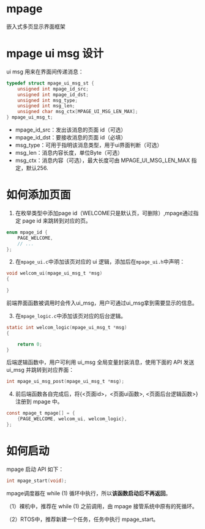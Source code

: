 # mpage
嵌入式多页显示界面框架

# mpage ui msg 设计

ui msg 用来在界面间传递消息：
```c
typedef struct mpage_ui_msg_st {
    unsigned int mpage_id_src;
    unsigned int mpage_id_dst;
    unsigned int msg_type;
    unsigned int msg_len;
    unsigned char msg_ctx[MPAGE_UI_MSG_LEN_MAX];
} mpage_ui_msg_t;
```

- mpage_id_src：发出该消息的页面 id（可选）
- mpage_id_dst：要接收消息的页面 id（必填）
- msg_type：可用于指明该消息类型，用于ui界面判断（可选）
- msg_len：消息内容长度，单位Byte（可选）
- msg_ctx：消息内容（可选），最大长度可由 MPAGE_UI_MSG_LEN_MAX 指定，默认256.

# 如何添加页面

1. 在枚举类型中添加page id（WELCOME只是默认页，可删除）,mpage通过指定 page id 来跳转到对应的页。
```c
enum mpage_id {
    PAGE_WELCOME,
    // ...
};
```

2. 在`mpage_ui.c`中添加该页对应的 ui 逻辑，添加后在`mpage_ui.h`中声明：

```c
void welcom_ui(mpage_ui_msg_t *msg)
{
    
}
```
前端界面函数被调用时会传入ui_msg，用户可通过ui_msg拿到需要显示的信息。

3. 在`mpage_logic.c`中添加该页对应的后台逻辑。
```c
static int welcom_logic(mpage_ui_msg_t *msg)
{

    return 0;
}
```
后端逻辑函数中，用户可利用 ui_msg 全局变量封装消息，使用下面的 API 发送 ui_msg 并跳转到对应界面：
```c
int mpage_ui_msg_post(mpage_ui_msg_t *msg);
```

4. 前后端函数各自完成后，将{<页面id>，<页面ui函数>, <页面后台逻辑函数>} 注册到 mpage 中。
```c
const mpage_t mpage[] = {
    {PAGE_WELCOME, welcom_ui, welcom_logic},
};
```
# 如何启动

mpage 启动 API 如下：
```c
int mpage_start(void);
```

mpage调度器在 while (1) 循环中执行，所以**该函数启动后不再返回**。

（1）裸机中，推荐在 while (1) 之前调用，由 mpage 接管系统中原有的死循环。

（2）RTOS中，推荐新建一个任务，任务中执行 mpage_start。

